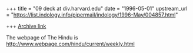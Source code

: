 +++
title = "09 deck at div.harvard.edu"
date = "1996-05-01"
upstream_url = "https://list.indology.info/pipermail/indology/1996-May/004857.html"

+++
[Archive link](https://list.indology.info/pipermail/indology/1996-May/004857.html)

The webpage of The Hindu is http://www.webpage.com/hindu/current/weekly.html






